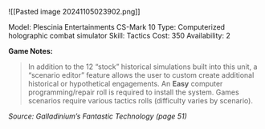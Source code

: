 ![[Pasted image 20241105023902.png]]

Model: Plescinia Entertainments CS-Mark 10
Type: Computerized holographic combat simulator
Skill: Tactics
Cost: 350
Availability: 2

**Game Notes:**
> In addition to the 12 “stock” historical simulations built into this unit, a “scenario editor” feature allows the user to custom create additional historical or hypothetical engagements. An **Easy** computer programming/repair roll is required to install the system. Games scenarios require various tactics rolls (difficulty varies by scenario).

*Source: Galladinium’s Fantastic Technology (page 51)*